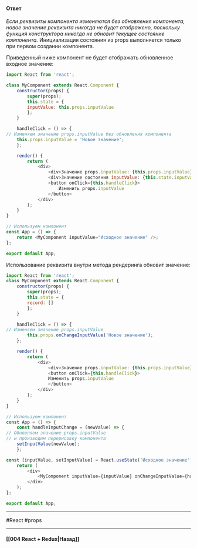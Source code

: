 #### Ответ

*Если реквизиты компонента изменяются без обновления компонента, новое значение реквизита никогда не будет отображено, поскольку функция конструктора никогда не обновит текущее состояние компонента.* Инициализация состояния из props выполняется только при первом создании компонента.

Приведенный ниже компонент не будет отображать обновленное входное значение:

```js
import React from 'react';

class MyComponent extends React.Component {
	constructor(props) {
		super(props);
		this.state = {
		inputValue: this.props.inputValue
		};
	}

	handleClick = () => {
// Изменяем значение props.inputValue без обновления компонента
	this.props.inputValue = 'Новое значение';
	};

	render() {
		return (
			<div>
				<div>Значение props.inputValue: {this.props.inputValue}</div>
				<div>Значение состояния inputValue: {this.state.inputValue}</div>
				<button onClick={this.handleClick}>
					Изменить props.inputValue
				</button>
			</div>
		);
	}
}

// Используем компонент
const App = () => {
	return <MyComponent inputValue="Исходное значение" />;
};

export default App;
```

Использование реквизита внутри метода рендеринга обновит значение:

```js
import React from 'react';
class MyComponent extends React.Component {
	constructor(props) {
		super(props);
		this.state = {
		record: []
		};
	}

	handleClick = () => {
// Изменяем значение props.inputValue
		this.props.onChangeInputValue('Новое значение');
	};

	render() {
		return (
			<div>
				<div>Значение props.inputValue: {this.props.inputValue}</div>
				<button onClick={this.handleClick}>
				Изменить props.inputValue
				</button>
			</div>
		);
	}
}

// Используем компонент
const App = () => {
	const handleInputChange = (newValue) => {
// Обновляем значение props.inputValue
// и производим перерисовку компонента
	setInputValue(newValue);
	};

const [inputValue, setInputValue] = React.useState('Исходное значение');
	return (
		<div>
			<MyComponent inputValue={inputValue} onChangeInputValue={handleInputChange} />
		</div>
	);
};

export default App;
```


____
#React #props 

____

#### [[004 React + Redux|Назад]]